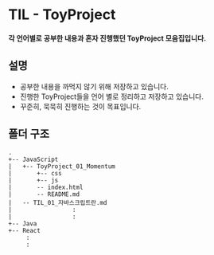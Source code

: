 # TIL - ToyProject
#### 각 언어별로 공부한 내용과 혼자 진행했던 ToyProject 모음집입니다. 



## 설명
- 공부한 내용을 까먹지 않기 위해 저장하고 있습니다. 
- 진행한 ToyProject들을 언어 별로 정리하고 저장하고 있습니다. 
- 꾸준히, 묵묵히 진행하는 것이 목표입니다. 

## 폴더 구조

```
.
+-- JavaScript
|   +-- ToyProject_01_Momentum
|       +-- css
|       +-- js
|       -- index.html
|       -- README.md
|   -- TIL_01_자바스크립트란.md           
|                 :
|                 :
+-- Java
+-- React
     :
     :
```